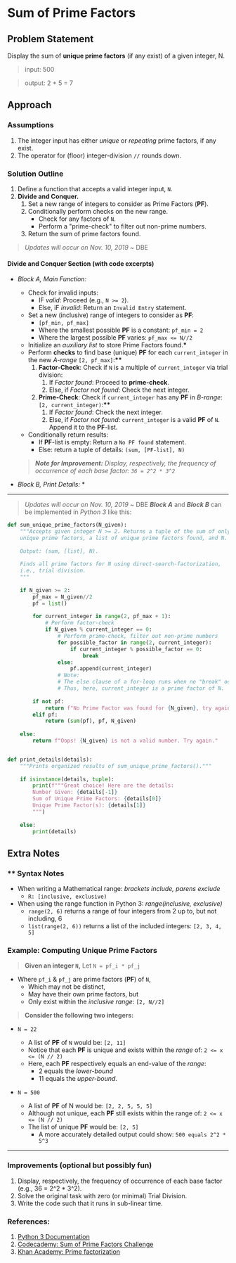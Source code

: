 # Sum of Prime Factors

## Problem Statement
Display the sum of **unique prime factors** (if any exist) of a given integer, N.

>input: 500

>output: 2 + 5 = 7


## Approach
### Assumptions
1. The integer input has either _unique_ or _repeating_ prime factors, if any exist.
1. The operator for (floor) integer-division `//` rounds down.


### Solution Outline
1. Define a function that accepts a valid integer input, `N`.
1. **Divide and Conquer.**
    1. Set a new range of integers to consider as Prime Factors (**PF**).
    1. Conditionally perform checks on the new range.
        - Check for any factors of `N`.
        - Perform a "prime-check" to filter out non-prime numbers.
    1. Return the sum of prime factors found.



> _Updates will occur on Nov. 10, 2019_    ~ DBE


#### Divide and Conquer Section (with code excerpts)
* _Block A, Main Function:_
    * Check for invalid inputs:
        * IF _valid_: Proceed (e.g., `N >= 2`).
        * Else, iF _invalid_: Return an `Invalid Entry` statement.
    * Set a new (inclusive) range of integers to consider as **PF**:
        * `[pf_min, pf_max]`
        * Where the smallest possible **PF** is a constant: `pf_min = 2`
        * Where the largest possible **PF** varies: `pf_max <= N//2`
    * Initialize an _auxiliary list_ to store Prime Factors found.__*__
    * Perform **checks** to find base (unique) **PF** for each `current_integer` in the new _A-range_ `[2, pf_max]`:__**__
        1. **Factor-Check**: Check if `N` is a multiple of `current_integer` via trial division:
            1. If _Factor found_: Proceed to **prime-check**.
            2. Else, if _Factor not found_: Check the next integer.
        1. **Prime-Check**: Check if `current_integer` has any **PF** in _B-range_: `[2, current_integer)`:__**__
            1. If _Factor found_: Check the next integer.
            2. Else, if _Factor not found_: `current_integer` is a valid **PF** of `N`. Append it to the **PF**-list.
    * Conditionally return results:
        * If **PF**-list is empty: Return a `No PF found` statement.
        * Else: return a tuple of details: `(sum, [PF-list], N)`
    
    >_**Note for Improvement:** Display, respectively, the frequency of occurrence of each base factor: `36 = 2^2 * 3^2`_


* _Block B, Print Details:_
    * 


---



> _Updates will occur on Nov. 10, 2019_    ~ DBE
***Block A*** and ***Block B*** can be implemented in _Python 3_ like this:

```python
def sum_unique_prime_factors(N_given):
    """Accepts given integer N >= 2. Returns a tuple of the sum of only
    unique prime factors, a list of unique prime factors found, and N.
    
    Output: (sum, [list], N).
    
    Finds all prime factors for N using direct-search-factorization,
    i.e., trial division.
    """
    
    if N_given >= 2:
        pf_max = N_given//2
        pf = list()
        
        for current_integer in range(2, pf_max + 1):
            # Perform factor-check
            if N_given % current_integer == 0:
                # Perform prime-check, filter out non-prime numbers
                for possible_factor in range(2, current_integer):
                    if current_integer % possible_factor == 0:
                        break
                else:
                    pf.append(current_integer)
                # Note:
                # The else clause of a for-loop runs when no "break" occurs.
                # Thus, here, current_integer is a prime factor of N.
        
        if not pf:
            return f"No Prime Factor was found for {N_given}, try again."
        elif pf: 
            return (sum(pf), pf, N_given)
    
    else:
        return f"Oops! {N_given} is not a valid number. Try again."


def print_details(details):
    """Prints organized results of sum_unique_prime_factors()."""
    
    if isinstance(details, tuple):
        print(f"""Great choice! Here are the details:
        Number Given: {details[-1]}
        Sum of Unique Prime Factors: {details[0]}
        Unique Prime Factor(s): {details[1]}
        """)
    
    else:
        print(details)

```






## Extra Notes
### ** Syntax Notes
* When writing a Mathematical range: _brackets include, parens exclude_
    * `R: [inclusive, exclusive)`
* When using the range function in Python 3: _range(inclusive, exclusive)_
    * `range(2, 6)` returns a range of four integers from 2 up to, but not including, 6
    * `list(range(2, 6))` returns a list of the included integers: `[2, 3, 4, 5]`

### Example: Computing Unique Prime Factors
> **Given an integer `N`,**
Let `N = pf_i * pf_j`
* Where `pf_i` & `pf_j` are prime factors (**PF**) of `N`,
    * Which may not be distinct,
    * May have their own prime factors, but
    * Only exist within the _inclusive range_: `[2, N//2]`

> **Consider the following two integers:**
* `N = 22`
    * A list of **PF** of `N` would be: `[2, 11]`
    * Notice that each **PF** is unique and exists within the _range_ of:
        `2 <= x <= (N // 2)`
    * Here, each **PF** respectively equals an end-value of the _range_:
        * 2 equals the _lower-bound_
        * 11 equals the _upper-bound_.

* `N = 500`
    * A list of **PF** of N would be: `[2, 2, 5, 5, 5]`
    * Although not unique, each **PF** still exists within the range of:
        `2 <= x <= (N // 2)`
    * The list of unique **PF** would be: `[2, 5]`
        * A more accurately detailed output could show: `500 equals 2^2 * 5^3`


---


### Improvements (optional but possibly fun)
1. Display, respectively, the frequency of occurrence of each base factor (e.g., 36 = 2^2 * 3^2).
2. Solve the original task with zero (or minimal) Trial Division.
3. Write the code such that it runs in sub-linear time.


### References:
1. [Python 3 Documentation](https://docs.python.org/3/index.html)
1. [Codecademy: Sum of Prime Factors Challenge](https://discuss.codecademy.com/t/challenge-sum-of-prime-factors/81035)
1. [Khan Academy: Prime factorization](https://www.khanacademy.org/math/pre-algebra/pre-algebra-factors-multiples/pre-algebra-prime-factorization-prealg/v/prime-factorization)